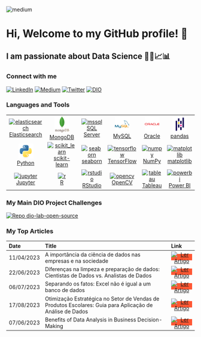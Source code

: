 <img align="center" src="https://github.com/lenylimavidal/lenylimavidal/assets/91228295/7b8dd6f5-a090-47a1-8474-f09974e8af0b" alt="medium" width="1200"/>

<!DOCTYPE html>
<html>
<head>
</head>
<body>

<h1 align="left">Hi, Welcome to my GitHub profile! 👋</h1>
<h2 align="left">I am passionate about Data Science 🎇🔎📈📊</h2>

### Connect with me

[![LinkedIn](https://img.shields.io/badge/LinkedIn-000?style=for-the-badge&logo=linkedin&logoColor=0E76A8)](https://www.linkedin.com/in/lenylimavidal/?locale=pt_BR/)
[![Medium](https://img.shields.io/badge/Medium-000000?style=for-the-badge&logo=medium&logoColor=white)](https://medium.com/@leny.lima.vidal)
[![Twitter](https://img.shields.io/badge/Twitter-000?style=for-the-badge&logo=twitter)](https://twitter.com/Leny_Lima_Vidal)
<a href="https://www.dio.me/users/leny_lima_vidal">
  <img src="https://hermes.digitalinnovation.one/assets/diome/logo-full.svg" alt="DIO" width="90" height="28">
</a>



### Languages and Tools

<table>
  <tr>
    <td align="center">
      <a href="https://www.elastic.co" target="_blank" rel="noreferrer">
        <img src="https://www.vectorlogo.zone/logos/elastic/elastic-icon.svg" alt="elasticsearch" width="40" height="50"/><br/>
        Elasticsearch
      </a>
    </td>
    <td align="center">
      <a href="https://www.mongodb.com/" target="_blank" rel="noreferrer">
        <img src="https://raw.githubusercontent.com/devicons/devicon/master/icons/mongodb/mongodb-original-wordmark.svg" alt="mongodb" width="40" height="45"/><br/>
        MongoDB
      </a>
    </td>
    <td align="center">
      <a href="https://www.microsoft.com/en-us/sql-server" target="_blank" rel="noreferrer">
        <img src="https://www.svgrepo.com/show/303229/microsoft-sql-server-logo.svg" alt="mssql" width="40" height="40"/><br/>
        SQL Server
      </a>
    </td>
    <td align="center">
      <a href="https://www.mysql.com/" target="_blank" rel="noreferrer">
        <img src="https://raw.githubusercontent.com/devicons/devicon/master/icons/mysql/mysql-original-wordmark.svg" alt="mysql" width="40" height="40"/><br/>
        MySQL
      </a>
    </td>
    <td align="center">
      <a href="https://www.oracle.com/" target="_blank" rel="noreferrer">
        <img src="https://raw.githubusercontent.com/devicons/devicon/master/icons/oracle/oracle-original.svg" alt="oracle" width="40" height="40"/><br/>
        Oracle
      </a>
    </td>
    <td align="center">
      <a href="https://pandas.pydata.org/" target="_blank" rel="noreferrer">
        <img src="https://raw.githubusercontent.com/devicons/devicon/2ae2a900d2f041da66e950e4d48052658d850630/icons/pandas/pandas-original.svg" alt="pandas" width="40" height="40"/><br/>
        pandas
      </a>
    </td>
  </tr>
  <tr>
    <td align="center">
      <a href="https://www.python.org" target="_blank" rel="noreferrer">
        <img src="https://raw.githubusercontent.com/devicons/devicon/master/icons/python/python-original.svg" alt="python" width="40" height="40"/><br/>
        Python
      </a>
    </td>
    <td align="center">
      <a href="https://scikit-learn.org/" target="_blank" rel="noreferrer">
        <img src="https://upload.wikimedia.org/wikipedia/commons/0/05/Scikit_learn_logo_small.svg" alt="scikit_learn" width="40" height="40"/><br/>
        scikit-learn
      </a>
    </td>
    <td align="center">
      <a href="https://seaborn.pydata.org/" target="_blank" rel="noreferrer">
        <img src="https://seaborn.pydata.org/_images/logo-mark-lightbg.svg" alt="seaborn" width="40" height="40"/><br/>
        seaborn
      </a>
    </td>
    <td align="center">
      <a href="https://www.tensorflow.org" target="_blank" rel="noreferrer">
        <img src="https://www.vectorlogo.zone/logos/tensorflow/tensorflow-icon.svg" alt="tensorflow" width="40" height="40"/><br/>
        TensorFlow
      </a>
    </td>
    <td align="center">
      <a href="https://numpy.org/" target="_blank" rel="noreferrer">
        <img src="https://upload.wikimedia.org/wikipedia/commons/1/1a/NumPy_logo.svg" alt="numpy" width="40" height="40"/><br/>
        NumPy
      </a>
    </td>
    <td align="center">
      <a href="https://matplotlib.org/" target="_blank" rel="noreferrer">
        <img src="https://matplotlib.org/stable/_static/logo2_compressed.svg" alt="matplotlib" width="40" height="40"/><br/>
        matplotlib
      </a>
    </td>
  </tr>
  <tr>
    <td align="center">
      <a href="https://jupyter.org/" target="_blank" rel="noreferrer">
        <img src="https://upload.wikimedia.org/wikipedia/commons/thumb/3/38/Jupyter_logo.svg/518px-Jupyter_logo.svg.png" alt="jupyter" width="40" height="40"/><br/>
        Jupyter
      </a>
    </td>
    <td align="center">
      <a href="https://www.r-project.org/" target="_blank" rel="noreferrer">
        <img src="https://www.r-project.org/logo/Rlogo.svg" alt="r" width="40" height="40"/><br/>
        R
      </a>
    </td>
    <td align="center">
      <a href="https://rstudio.com/" target="_blank" rel="noreferrer">
        <img src="https://rstudio.com/wp-content/uploads/2018/10/RStudio-Logo-Flat.png" alt="rstudio" width="40" height="40"/><br/>
        RStudio
      </a>
    </td>
    <td align="center">
      <a href="https://www.opencv.org/" target="_blank" rel="noreferrer">
        <img src="https://upload.wikimedia.org/wikipedia/commons/3/32/OpenCV_Logo_with_text_svg_version.svg" alt="opencv" width="40" height="40"/><br/>
        OpenCV
      </a>
    </td>
    <td align="center">
      <a href="https://www.tableau.com/" target="_blank" rel="noreferrer">
        <img src="https://upload.wikimedia.org/wikipedia/commons/4/4b/Tableau_Logo.png" alt="tableau" width="40" height="40"/><br/>
        Tableau
      </a>
    </td>
    <td align="center">
      <a href="https://powerbi.microsoft.com/" target="_blank" rel="noreferrer">
        <img src="https://upload.wikimedia.org/wikipedia/commons/c/cf/New_Power_BI_Logo.svg" alt="powerbi" width="40" height="40"/><br/>
        Power BI
      </a>
    </td>
  </tr>
  <!-- Agrega más filas aquí -->
</table>

<!-- Fin de la sección "Languages and Tools" -->




### My Main DIO Project Challenges
[![Repo dio-lab-open-source](https://github-readme-stats.vercel.app/api/pin/?username=lenylimavidal&repo=dio-lab-open-source&bg_color=0D1117&border_color=58A6FF&show_icons=true&icon_color=58A6FF&title_color=FFFFFF&text_color=B8C7E0)](https://github.com/lenylimavidal/dio-lab-open-source)




### My Top Articles

<table>
  <thead>
    <tr align="left">
      <th>Date</th>
      <th>Title</th>
      <th>Link</th>
    </tr>
  </thead>
  <tbody align="left">
    <tr>
      <td>11/04/2023</td>
      <td>A importância da ciência de dados nas empresas e na sociedade</td>
      <td align="center">
        <a href="https://www.linkedin.com/pulse/import%25C3%25A2ncia-da-ci%25C3%25AAncia-de-dados-nas-empresas-e-na-leny-lima-vidal/?trackingId=EVXJ9WgdSMKkaEmoJ73NyA%3D%3D" style="background-color: #FF5733;">
           <img align="center" alt="Ler Artigo" src="https://img.shields.io/badge/Ler%20Artigo-2E86C1?style=for-the-badge">
        </a>
      </td>
    </tr>
    <tr>
      <td>22/06/2023</td>
      <td>Diferenças na limpeza e preparação de dados: Cientistas de Dados vs. Analistas de Dados</td>
      <td align="center">
        <a href="https://www.linkedin.com/pulse/diferen%25C3%25A7as-na-limpeza-e-prepara%25C3%25A7%25C3%25A3o-de-dados-vs-leny-lima-vidal-1f/?trackingId=EVXJ9WgdSMKkaEmoJ73NyA%3D%3D" style="background-color: #FF5733;">
           <img align="center" alt="Ler Artigo" src="https://img.shields.io/badge/Ler%20Artigo-E91E63?style=for-the-badge">
        </a>
      </td>
    </tr>
    <tr>
      <td>06/07/2023</td>
      <td>Separando os fatos: Excel não é igual a um banco de dados</td>
      <td align="center">
        <a href="https://www.linkedin.com/pulse/separando-os-fatos-excel-n%25C3%25A3o-%25C3%25A9-igual-um-banco-de-dados-lima-vidal/?trackingId=EVXJ9WgdSMKkaEmoJ73NyA%3D%3D" style="background-color: #FF5733;">
           <img align="center" alt="Ler Artigo" src="https://img.shields.io/badge/Ler%20Artigo-2E86C1?style=for-the-badge">
        </a>
      </td>    
    </tr>
    <tr>
      <td>17/08/2023</td>
      <td>Otimização Estratégica no Setor de Vendas de Produtos Escolares: Guia para Aplicação de Análise de Dados</td>
      <td align="center">
        <a href="https://www.linkedin.com/pulse/otimiza%25C3%25A7%25C3%25A3o-estrat%25C3%25A9gica-setor-de-vendas-produtos-guia-para-lima-vidal/?trackingId=EVXJ9WgdSMKkaEmoJ73NyA%3D%3D" style="background-color: #FF5733;">
           <img align="center" alt="Ler Artigo" src="https://img.shields.io/badge/Ler%20Artigo-E91E63?style=for-the-badge">
        </a>
      </td>    
    </tr>
      <tr>
      <td>07/06/2023</td>
      <td>Benefits of Data Analysis in Business Decision-Making</td>
      <td align="center">
        <a href="https://medium.com/@leny.lima.vidal/benefits-of-data-analysis-in-business-decision-making-cea21a359d93" style="background-color: #FF5733;">
           <img align="center" alt="Ler Artigo" src="https://img.shields.io/badge/Ler%20Artigo-2E86C1?style=for-the-badge">
        </a>
      </td>
    </tr>
  </tbody>
  <tfoot></tfoot>
</table>

